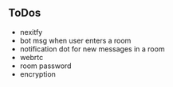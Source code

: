 ## ToDos

- nexitfy
- bot msg when user enters a room
- notification dot for new messages in a room
- webrtc
- room password
- encryption
